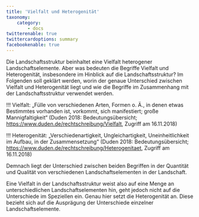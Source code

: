```yaml
---
title: 'Vielfalt und Heterogenität'
taxonomy:
    category:
        - docs
twitterenable: true
twittercardoptions: summary
facebookenable: true
---
```


Die Landschaftsstruktur beinhaltet eine Vielfalt heterogener Landschaftselemente. Aber was bedeuten die Begriffe Vielfalt und Heterogenität, insbesondere im Hinblick auf die Landschaftsstruktur? Im Folgenden soll geklärt werden, worin der genaue Unterschied zwischen Vielfalt und Heterogenität liegt und wie die Begriffe im Zusammenhang mit der Landschaftsstruktur verwendet werden. 

!!! Vielfalt: „Fülle von verschiedenen Arten, Formen o. Ä., in denen etwas Bestimmtes vorhanden ist, vorkommt, sich manifestiert; große Mannigfaltigkeit“ (Duden 2018: Bedeutungsübersicht; https://www.duden.de/rechtschreibung/Vielfalt, Zugriff am 16.11.2018)

!!! Heterogenität: „Verschiedenartigkeit, Ungleichartigkeit, Uneinheitlichkeit im Aufbau, in der Zusammensetzung“ (Duden 2018: Bedeutungsübersicht; https://www.duden.de/rechtschreibung/Heterogenitaet, Zugriff am 16.11.2018)


Demnach liegt der Unterschied zwischen beiden Begriffen in der Quantität und  Qualität von verschiedenen Landschaftselementen in der Landschaft. 

Eine Vielfalt in der Landschaftsstruktur weist also auf eine Menge an unterschiedlichen Landschaftselementen hin, geht jedoch nicht auf die Unterschiede im Speziellen ein. Genau hier setzt die Heterogenität an. Diese bezieht sich auf die Ausprägung der Unterschiede einzelner Landschaftselemente. 

